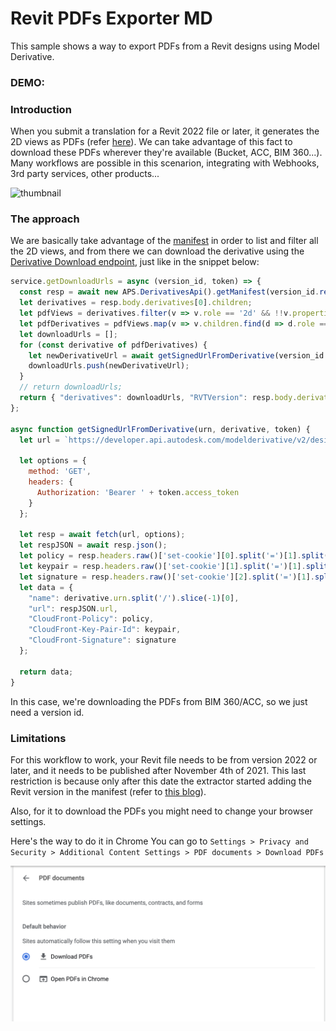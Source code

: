# Revit PDFs Exporter MD

This sample shows a way to export PDFs from a Revit designs using Model Derivative.

### DEMO: 

### Introduction

When you submit a translation for a Revit 2022 file or later, it generates the 2D views as PDFs (refer [here](https://aps.autodesk.com/blog/advanced-option-rvtdwg-2d-views-svf2-post-job)).
We can take advantage of this fact to download these PDFs wherever they're available (Bucket, ACC, BIM 360...).
Many workflows are possible in this scenarion, integrating with Webhooks, 3rd party services, other products...

![thumbnail]()

### The approach

We are basically take advantage of the [manifest](https://aps.autodesk.com/en/docs/model-derivative/v2/reference/http/manifest/urn-manifest-GET/) in order to list and filter all the 2D views, and from there we can download the derivative using the [Derivative Download endpoint](https://aps.autodesk.com/en/docs/model-derivative/v2/reference/http/urn-manifest-derivativeUrn-signedcookies-GET/), just like in the snippet below:

```js
service.getDownloadUrls = async (version_id, token) => {
  const resp = await new APS.DerivativesApi().getManifest(version_id.replace('-', '/'), null, internalAuthClient, token);
  let derivatives = resp.body.derivatives[0].children;
  let pdfViews = derivatives.filter(v => v.role == '2d' && !!v.properties['Print Setting']);
  let pdfDerivatives = pdfViews.map(v => v.children.find(d => d.role == "pdf-page"));
  let downloadUrls = [];
  for (const derivative of pdfDerivatives) {
    let newDerivativeUrl = await getSignedUrlFromDerivative(version_id.replace('-', '_'), derivative, token);
    downloadUrls.push(newDerivativeUrl);
  }
  // return downloadUrls;
  return { "derivatives": downloadUrls, "RVTVersion": resp.body.derivatives[0].properties["Document Information"].RVTVersion };
};

async function getSignedUrlFromDerivative(urn, derivative, token) {
  let url = `https://developer.api.autodesk.com/modelderivative/v2/designdata/${urn.replaceAll('=', '')}/manifest/${derivative.urn}/signedcookies?useCdn=true`;

  let options = {
    method: 'GET',
    headers: {
      Authorization: 'Bearer ' + token.access_token
    }
  };

  let resp = await fetch(url, options);
  let respJSON = await resp.json();
  let policy = resp.headers.raw()['set-cookie'][0].split('=')[1].split(';')[0];
  let keypair = resp.headers.raw()['set-cookie'][1].split('=')[1].split(';')[0];
  let signature = resp.headers.raw()['set-cookie'][2].split('=')[1].split(';')[0];
  let data = {
    "name": derivative.urn.split('/').slice(-1)[0],
    "url": respJSON.url,
    "CloudFront-Policy": policy,
    "CloudFront-Key-Pair-Id": keypair,
    "CloudFront-Signature": signature
  };

  return data;
}
```

In this case, we're downloading the PDFs from BIM 360/ACC, so we just need a version id.

### Limitations

For this workflow to work, your Revit file needs to be from version 2022 or later, and it needs to be published after November 4th of 2021.
This last restriction is because only after this date the extractor started adding the Revit version in the manifest (refer to [this blog](https://aps.autodesk.com/blog/check-version-revit-file-hosted-cloud)).

Also, for it to download the PDFs you might need to change your browser settings.

Here's the way to do it in Chrome
You can go to `Settings > Privacy and Security > Additional Content Settings > PDF documents > Download PDFs`

![chrome_setting](./images/chrome_setting.png)
